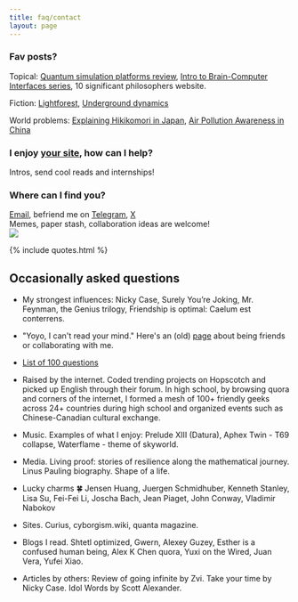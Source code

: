 ```yaml
---
title: faq/contact
layout: page
---
```


### **Fav posts?**   
Topical: [Quantum simulation platforms review](2021/09/01/quantum.html), [Intro to Brain-Computer Interfaces series](2022/07/10/bci.html), 10 significant philosophers website.

Fiction: [Lightforest](2024/02/22/lightforest.html), [Underground dynamics](2024/05/24/underground.html)   

World problems: [Explaining Hikikomori in Japan](2023/10/23/hiki.html), [Air Pollution Awareness in China](2022/03/24/pollution.html)

### **I enjoy [your site](https://yoyo.cat), how can I help?**  
Intros, send cool reads and internships! 

### **Where can I find you?**   
[Email](mailto:yoyoyuan1729@gmail.com), befriend me on [Telegram](https://t.me/indiraschka), [X](https://x.com/indiraschka)   
Memes, paper stash, collaboration ideas are welcome!   
![](https://media2.giphy.com/media/v1.Y2lkPTc5MGI3NjExOXhtd2Y0eDJmNWY3azczMmRxNThuaGoyb2xhamt5a2tpN2lnYXdrcyZlcD12MV9pbnRlcm5hbF9naWZfYnlfaWQmY3Q9Zw/rrZIZOMy4xL1e/giphy.gif)   


{% include quotes.html %}

## Occasionally asked questions
- My strongest influences: Nicky Case, Surely You’re Joking, Mr. Feynman, the Genius trilogy, Friendship is optimal: Caelum est conterrens.

- "Yoyo, I can't read your mind." Here's an (old) [page](https://exanova.notion.site/Say-hi-Web-950b46ad5da24f50935bd20814f04c23?pvs=4) about being friends or collaborating with me.

- [List of 100 questions](https://exanova.notion.site/List-of-100-questions-3b0c8abd422b461a834f932004a5e298?pvs=4)

- Raised by the internet. Coded trending projects on Hopscotch and picked up English through their forum. In high school, by browsing quora and corners of the internet, I formed a mesh of 100+ friendly geeks across 24+ countries during high school and organized events such as Chinese-Canadian cultural exchange.

- Music. Examples of what I enjoy: Prelude XIII (Datura), Aphex Twin - T69 collapse, Waterflame - theme of skyworld.

- Media. Living proof: stories of resilience along the mathematical journey. Linus Pauling biography. Shape of a life.

- Lucky charms 🍀 Jensen Huang, Juergen Schmidhuber, Kenneth Stanley, Lisa Su, Fei-Fei Li, Joscha Bach, Jean Piaget, John Conway, Vladimir Nabokov

- Sites. Curius, cyborgism.wiki, quanta magazine.

- Blogs I read. Shtetl optimized, Gwern, Alexey Guzey, Esther is a confused human being, Alex K Chen quora, Yuxi on the Wired, Juan Vera, Yufei Xiao.

- Articles by others: Review of going infinite by Zvi. Take your time by Nicky Case. Idol Words by Scott Alexander.

